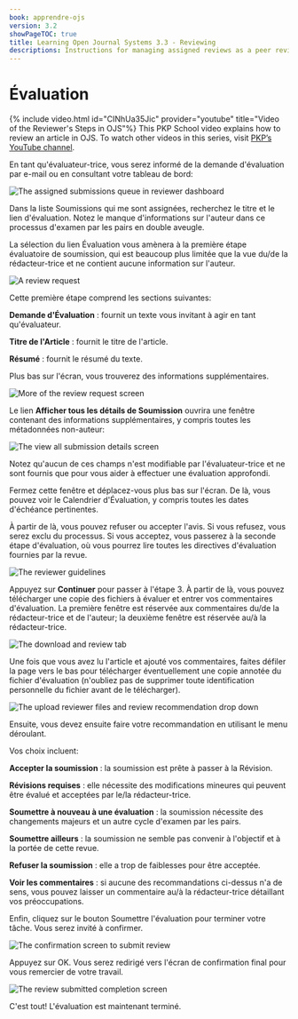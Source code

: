```yaml
---
book: apprendre-ojs
version: 3.2
showPageTOC: true
title: Learning Open Journal Systems 3.3 - Reviewing
descriptions: Instructions for managing assigned reviews as a peer reviewer in OJS.
---
```


# Évaluation

{% include video.html id="CINhUa35Jic" provider="youtube" title="Video of the Reviewer's Steps in OJS"%}
This PKP School video explains how to review an article in OJS. To watch other videos in this series, visit [PKP’s YouTube channel](https://www.youtube.com/playlist?list=PLg358gdRUrDUKJbWtr4bgy133_jwoiqoF).

En tant qu'évaluateur-trice, vous serez informé de la demande d'évaluation par e-mail ou en consultant votre tableau de bord:

![The assigned submissions queue in reviewer dashboard](./assets/learning-ojs-3-rev-dashboard.png)

Dans la liste Soumissions qui me sont assignées, recherchez le titre et le lien d'évaluation. Notez le manque d'informations sur l'auteur dans ce processus d'examen par les pairs en double aveugle.

La sélection du lien Évaluation vous amènera à la première étape évaluatoire de soumission, qui est beaucoup plus limitée que la vue du/de la rédacteur-trice et ne contient aucune information sur l'auteur.

![A review request](./assets/learning-ojs-3-rev-step1.png)

Cette première étape comprend les sections suivantes:

**Demande d'Évaluation** : fournit un texte vous invitant à agir en tant qu'évaluateur.

**Titre de l'Article** : fournit le titre de l'article.

**Résumé** : fournit le résumé du texte.

Plus bas sur l'écran, vous trouverez des informations supplémentaires.

![More of the review request screen](./assets/learning-ojs-3-rev-step1-3.png)

Le lien **Afficher tous les détails de Soumission** ouvrira une fenêtre contenant des informations supplémentaires, y compris toutes les métadonnées non-auteur:

![The view all submission details screen](./assets/learning-ojs-3-rev-step1-2.png)

Notez qu'aucun de ces champs n'est modifiable par l'évaluateur-trice et ne sont fournis que pour vous aider à effectuer une évaluation approfondi.

Fermez cette fenêtre et déplacez-vous plus bas sur l'écran. De là, vous pouvez voir le Calendrier d'Évaluation, y compris toutes les dates d'échéance pertinentes.

À partir de là, vous pouvez refuser ou accepter l'avis. Si vous refusez, vous serez exclu du processus. Si vous acceptez, vous passerez à la seconde étape d'évaluation, où vous pourrez lire toutes les directives d'évaluation fournies par la revue.

![The reviewer guidelines](./assets/learning-ojs-3-rev-step2.png)

Appuyez sur **Continuer** pour passer à l'étape 3. À partir de là, vous pouvez télécharger une copie des fichiers à évaluer et entrer vos commentaires d'évaluation. La première fenêtre est réservée aux commentaires du/de la rédacteur-trice et de l'auteur; la deuxième fenêtre est réservée au/à la rédacteur-trice.

![The download and review tab](./assets/learning-ojs-3-rev-step3.png)

Une fois que vous avez lu l'article et ajouté vos commentaires, faites défiler la page vers le bas pour télécharger éventuellement une copie annotée du fichier d'évaluation (n'oubliez pas de supprimer toute identification personnelle du fichier avant de le télécharger).

![The upload reviewer files and review recommendation drop down](./assets/learning-ojs-3-rev-step3-1.png)

Ensuite, vous devez ensuite faire votre recommandation en utilisant le menu déroulant.

Vos choix incluent:

**Accepter la soumission** : la soumission est prête à passer à la Révision.

**Révisions requises** : elle nécessite des modifications mineures qui peuvent être évalué et acceptées par le/la rédacteur-trice.

**Soumettre à nouveau à une évaluation** : la soumission nécessite des changements majeurs et un autre cycle d'examen par les pairs.

**Soumettre ailleurs** : la soumission ne semble pas convenir à l'objectif et à la portée de cette revue.

**Refuser la soumission** : elle a trop de faiblesses pour être acceptée.

**Voir les commentaires** : si aucune des recommandations ci-dessus n'a de sens, vous pouvez laisser un commentaire au/à la rédacteur-trice détaillant vos préoccupations.

Enfin, cliquez sur le bouton Soumettre l'évaluation pour terminer votre tâche. Vous serez invité à confirmer.

![The confirmation screen to submit review](./assets/learning-ojs-3-rev-step3-2.png)

Appuyez sur OK. Vous serez redirigé vers l'écran de confirmation final pour vous remercier de votre travail.

![The review submitted completion screen](./assets/learning-ojs-3-rev-step4.png)

C'est tout! L'évaluation est maintenant terminé.
